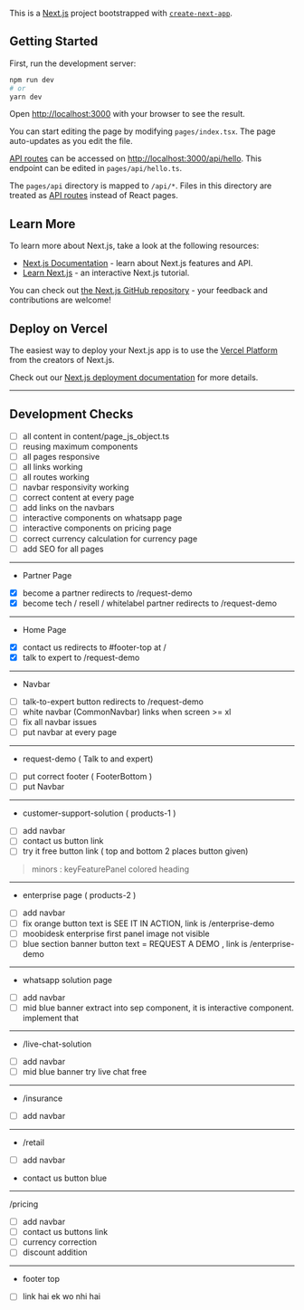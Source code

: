 This is a [Next.js](https://nextjs.org/) project bootstrapped with [`create-next-app`](https://github.com/vercel/next.js/tree/canary/packages/create-next-app).

## Getting Started

First, run the development server:

```bash
npm run dev
# or
yarn dev
```

Open [http://localhost:3000](http://localhost:3000) with your browser to see the result.

You can start editing the page by modifying `pages/index.tsx`. The page auto-updates as you edit the file.

[API routes](https://nextjs.org/docs/api-routes/introduction) can be accessed on [http://localhost:3000/api/hello](http://localhost:3000/api/hello). This endpoint can be edited in `pages/api/hello.ts`.

The `pages/api` directory is mapped to `/api/*`. Files in this directory are treated as [API routes](https://nextjs.org/docs/api-routes/introduction) instead of React pages.

## Learn More

To learn more about Next.js, take a look at the following resources:

- [Next.js Documentation](https://nextjs.org/docs) - learn about Next.js features and API.
- [Learn Next.js](https://nextjs.org/learn) - an interactive Next.js tutorial.

You can check out [the Next.js GitHub repository](https://github.com/vercel/next.js/) - your feedback and contributions are welcome!

## Deploy on Vercel

The easiest way to deploy your Next.js app is to use the [Vercel Platform](https://vercel.com/new?utm_medium=default-template&filter=next.js&utm_source=create-next-app&utm_campaign=create-next-app-readme) from the creators of Next.js.

Check out our [Next.js deployment documentation](https://nextjs.org/docs/deployment) for more details.


---

## Development Checks

- [ ] all content in content/page_js_object.ts
- [ ] reusing maximum components
- [ ] all pages responsive
- [ ] all links working
- [ ] all routes working
- [ ] navbar responsivity working
- [ ] correct content at every page
- [ ] add links on the navbars
- [ ] interactive components on whatsapp page
- [ ] interactive components on pricing page
- [ ] correct currency calculation for currency page
- [ ] add SEO for all pages

---

- Partner Page

- [x] become a partner redirects to /request-demo
- [x] become tech / resell / whitelabel partner redirects to /request-demo

---

- Home Page

- [x] contact us redirects to #footer-top at /
- [x] talk to expert to /request-demo

---

- Navbar

- [ ] talk-to-expert button redirects to /request-demo
- [ ] white navbar (CommonNavbar) links when screen >= xl
- [ ] fix all navbar issues
- [ ] put navbar at every page

---

- request-demo ( Talk to and expert)

- [ ] put correct footer ( FooterBottom ) 
- [ ] put Navbar

---

- customer-support-solution ( products-1 )

- [ ] add navbar
- [ ] contact us button link
- [ ] try it free button link ( top and bottom 2 places button given)

> minors : keyFeaturePanel colored heading

---

- enterprise page ( products-2 )

- [ ] add navbar
- [ ] fix orange button text is SEE IT IN ACTION, link is /enterprise-demo
- [ ] moobidesk enterprise first panel image not visible
- [ ] blue section banner button text = REQUEST A DEMO , link is /enterprise-demo

---

- whatsapp solution page

- [ ] add navbar
- [ ] mid blue banner extract into sep component, it is interactive component. implement that

---

- /live-chat-solution

- [ ] add navbar
- [ ] mid blue banner try live chat free 

---

- /insurance 

- [ ] add navbar

---

- /retail

- [ ] add navbar
- contact us button blue

---

/pricing

- [ ] add navbar
- [ ] contact us buttons link
- [ ] currency correction
- [ ] discount addition

---

- footer top 

- [ ] link hai ek wo nhi hai

